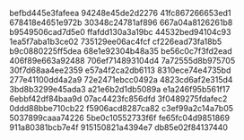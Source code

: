 befbd445e3fafeea
94248e45de2d2276
41fc867266653ed1
678418e4651e972b
30348c24781af896
667a04a8126261b8
b9549506cad7d5e0
ffafdd130a3a19bc
44532bed94104c93
1ea5f7aba1b3ce02
735129ee06ac4fcf
cf226ead73fa18b5
b9c0880225ff5dea
68e1e92304b48a35
be56c0c7f3fd2ead
406f89e663a92488
706ef714893104d4
7a72555d8b975705
30f7d68aa4ee2359
e57a4f2ca2db6113
8310ece74e4735bd
277e41100dd4a2a9
72e2471ebcc0492a
4823cd6af2e315d4
3bd8b3299e45ada3
a21e6b2d1db5089a
e1a246f95b561f17
6ebbf42df84baa9d
07ac4423fc856dfd
3f0489275fdafec2
0ddd88bbe710cb22
f5906acd8287ca82
c3ef99a2c14a7b05
5037899caaa74226
5be0c10552733f6f
fe65fc04d9851869
911a80381bcb7e4f
915150821a4394e7
db85e02f84137440
